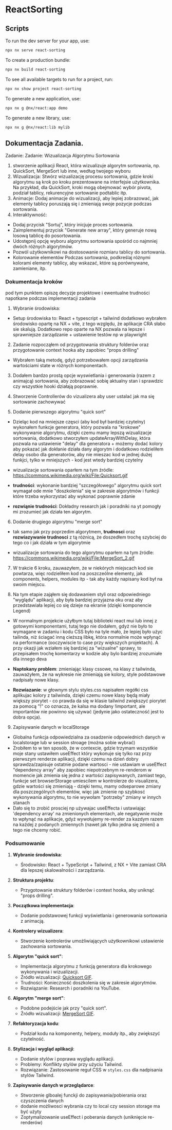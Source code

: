 # ReactSorting

## Scripts

To run the dev server for your app, use:

```sh
npx nx serve react-sorting

```

To create a production bundle:

```sh
npx nx build react-sorting
```

To see all available targets to run for a project, run:

```sh
npx nx show project react-sorting
```

To generate a new application, use:

```sh
npx nx g @nx/react:app demo
```

To generate a new library, use:

```sh
npx nx g @nx/react:lib mylib
```

## Dokumentacja Zadania.

Zadanie: Zadanie: Wizualizacja Algorytmu Sortowania

1. stworzenie aplikacji React, która wizualizuje algorytm sortowania, np. QuickSort, MergeSort lub inne, według twojego wyboru
2. Wizualizacja: Stwórz wizualizację procesu sortowania, gdzie kroki algorytmu są krok po kroku prezentowane na interfejsie użytkownika. Na przykład, dla QuickSort, kroki mogą obejmować wybór pivota, podział tablicy, rekurencyjne sortowanie podtablic itp.
3. Animacje: Dodaj animacje do wizualizacji, aby lepiej zobrazować, jak elementy tablicy poruszają się i zmieniają swoje pozycje podczas sortowania.
4. Interaktywność:

- Dodaj przycisk "Sortuj", który inicjuje proces sortowania.
- Zaimplementuj przycisk "Generate new array", który generuje nową losową tablicę do posortowania.
- Udostępnij opcję wyboru algorytmu sortowania spośród co najmniej dwóch różnych algorytmów.
- Pozwól użytkownikowi na dostosowanie rozmiaru tablicy do sortowania.
- Kolorowanie elementów Podczas sortowania, podkreślaj różnymi kolorami elementy tablicy, aby wskazać, które są porównywane, zamieniane, itp.

### Dokumentacja kroków

pod tym punktem opiszę decyzje projektowe i ewentualne trudności napotkane podczas implementacji zadania

1. Wybranie środowiska:

- Setup środowiska to: React + typescript + tailwind dodatkowo wybrałem środowisko opartę na NX + vite, z tego względu, że aplikacje CRA słabo sie skalują. Dodatkowo repo oparte na NX pozwala na lepsze i sprawniejsze zarządzanie + ustawienie testów np w playwright

2. Zadanie rozpocząłem od przygotowania struktury folderów oraz przygotowanie context hooka aby zapobiec "props drilling"

- Wybrałem taką metodę, gdyż potrzebowałem opcji zarządzania wartościami state w różnych komponentach.

3. Dodałem bardzo prostą opcje wyswietlania i generowania (razem z animajcą) sortowania, aby zobrazować sobię aktualny stan i sprawdzic czy wszystkie hooki działają poprawnie.

4. Stworzenie Controllerów do vizualizera aby user ustalać jak ma się sortowanie zachowywać

5. Dodanie pierwszego algorytmu "quick sort"

- Dzieląc kod na mniejsze częsci (aby kod był bardziej czytelny) wykonałem funkcje generatora, który pozwala na "krokowe" wykonywanie algorytmu, dzięki czemu mamy lepszą wizualizacje sortowania, dodatkowo stworzyłem updateArrayWithDelay, która pozwala na ustawienie "delay" dla generatora + możemy dodać kolory aby pokazać jak dokłanie działa dany algorytm i dodatkowo rodzieliłem delay osobo dla generatorów, aby nie mieszac kod w jednej dużej funkjci, tylko w mniejszych - kod jest wtedy bardziej czytelny

- wizualizacje sortowania oparłem na tym źródle: https://commons.wikimedia.org/wiki/File:Quicksort.gif

- **trudności**: wykonanie bardziej "szczegółowego" algorytmu quick sort wymagał ode mnie "doszkolenia" się w zakresie algorytmów i funkcji które trzeba wykorzystać aby wykonać poprawnie zdanie

- **rozwiąnie trudności**: Dokładny research jak i poradniki na yt pomogły mi zrozumieć jak działa ten algorytm.

6. Dodanie drugiego algorytmu "merge sort"

- tak samo jak przy poprzedim algorytmem, **trudnosci** oraz **rozwiazywanie trudnosci** z tą różnicą, że doszedłem trochę szybciej do tego co i jak działa w tym algorytmie

- wizualizacje sortowania do tego algorytmu oparłem na tym źródle: https://commons.wikimedia.org/wiki/File:MergeSort_2.gif

7. W trakcie 6 kroku, zauwazyłem, że w niekórych miejscach kod sie powtarza, więc rodzieliłem kod na poszczeólne elementy, jak components, helpers, modules itp - tak aby każdy napisany kod był na swoim miejscu.

8. Na tym etapie zająłem się dodawaniem styli oraz odpowiedniego "wyglądu" aplikacji, aby była bardziej
   przyjazna oku oraz aby przedstawiała lepiej co się dzieje na ekranie (dzięki komponencie Legend)

- W normalnym projekcie użyłbym tutaj biblioteki react mui lub innej z gotowymi komponentami, tutaj tego nie dodałem, gdyż nie było to wymagane w zadaniu i kodu CSS było na tyle mało, że lepiej było użyc tailinda, niż ściagać inną cieższą libkę, która normalnie może wpłynąć na performance (ooczywiscie to case przy większych projektach). A przy okazji jak wziałem się bardziej za "wizualne" sprawy, to przepisałem trochę komentarzy w kodzie aby bylo bardziej zrozumiałe dla innego deva

- **Naptokany problem**: zmieniając klasy cssowe, na klasy z tailwinda, zauważyłem, że na wykresie nie zmieniają sie kolory, style podstawowe nadpisały nowe klasy.

- **Rozwiazanie**: w głownym stylu styles.css napisałem regółki css aplikujac kolory z tailwinda, dzięki czemu nowe klasy będą miały większy piorytet - co prawda da się w klasie tailwind zwiększyć piorytet za pomocą "!" co oznacza, że kalsa ma dodany !important, ale importantów nie powinno się używać (jedynie jako ostateczność jest to dobra opcja).

9. Zapisywanie danych w localStorage

- Globalna funkcja odpowiedzialna za osadzenie odpowiednich danych w localstorage lub w session stroage (można sobie wybrać)
- Zrobiłem to w ten sposób, źe w contexcie, gdzie trzymam wszystkie moje stany ustawiłem useEffect który wykonuje się tylko raz przy pierwszym renderze aplikacji, dzięki czemu na dzień dobry sprawdza/zapisuje ostatnie podane wartosci - nie ustawiam w useEffect "dependency array" aby zapobiec niepotrzebnym re-renderom w momencie jak zmienia się jedna z wartości zapisywanych, zamiast tego, funkcje set browserStorage umiescilem w kontrolerze do visualizera, gdzie wartości się zmieniają - dzięki temu, mamy odseparowe zmiany dla poszczególnych elementów, więc jak zmienie np szybkosć wykonywania algorytmu, to nie wywołam "potrzeby" zmiany w innych stanach
- Dało się to zrobić prosciej np używajac useEffecta i ustawiając 'dependency array' na zmienionych elementach, ale negatywnie może to wpłynąć na aplikacje, gdyż wywołujemy re-render za kazdym razem na każdej z podanych zmiennych (nawet jak tylko jedna się zmieni) a tego nie chcemy robić.

### Podsumowanie

1. **Wybranie środowiska**:

   - Środowisko: React + TypeScript + Tailwind, z NX + Vite zamiast CRA dla lepszej skalowalności i zarządzania.

2. **Struktura projektu**:

   - Przygotowanie struktury folderów i context hooka, aby uniknąć "props drilling".

3. **Początkowa implementacja**:

   - Dodanie podstawowej funkcji wyświetlania i generowania sortowania z animacją.

4. **Kontrolery wizualizera**:

   - Stworzenie kontrolerów umożliwiających użytkownikowi ustawienie zachowania sortowania.

5. **Algorytm "quick sort"**:

   - Implementacja algorytmu z funkcją generatora dla krokowego wykonywania i wizualizacji.
   - Źródło wizualizacji: [Quicksort GIF](https://commons.wikimedia.org/wiki/File:Quicksort.gif).
   - Trudności: Konieczność doszkolenia się w zakresie algorytmów.
   - Rozwiązanie: Research i poradniki na YouTube.

6. **Algorytm "merge sort"**:

   - Podobne podejście jak przy "quick sort".
   - Źródło wizualizacji: [MergeSort GIF](https://commons.wikimedia.org/wiki/File:MergeSort_2.gif).

7. **Refaktoryzacja kodu**:

   - Podział kodu na komponenty, helpery, moduły itp., aby zwiększyć czytelność.

8. **Stylizacja i wygląd aplikacji**:

   - Dodanie stylów i poprawa wyglądu aplikacji.
   - Problemy: Konflikty stylów przy użyciu Tailwind.
   - Rozwiązanie: Zastosowanie reguł CSS w `styles.css` dla nadpisania stylów Tailwind.

9. **Zapisywanie danych w przeglądarce**:
   - Stworzenie glboalej funckji do zapisywania/pobierania oraz czyszczenia danych
   - dodanie możliwosci wybrania czy to local czy session storage ma być użyty
   - Zoptymalizowanie useEffect i poberania danych (uniknięcie re-renderów)
